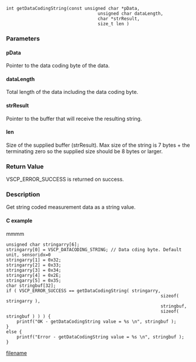 

```clike
int getDataCodingString(const unsigned char *pData,
                                   unsigned char dataLength, 
                                   char *strResult,
                                   size_t len )
```

### Parameters

#### pData
Pointer to the data coding byte of the data.

#### dataLength
Total length of the data including the data coding byte.

#### strResult
Pointer to the buffer that will receive the resulting string.

#### len
Size of the supplied buffer (strResult). Max size of the string is 7 bytes + the terminating zero so the supplied size should be 8 bytes or larger.


### Return Value
VSCP_ERROR_SUCCESS is returned on success. 

### Description
Get string coded measurement data as a string value. 

#### C example
mmmm

```clike
unsigned char stringarry[6];
stringarry[0] = VSCP_DATACODING_STRING; // Data cding byte. Default unit, sensoridx=0
stringarry[1] = 0x32;
stringarry[2] = 0x33;
stringarry[3] = 0x34;
stringarry[4] = 0x2E;
stringarry[5] = 0x35;
char stringbuf[32];
if ( VSCP_ERROR_SUCCESS == getDataCodingString( stringarry,
                                                           sizeof( stringarry ), 
                                                           stringbuf,
                                                           sizeof( stringbuf ) ) ) {
    printf("OK - getDataCodingString value = %s \n", stringbuf );
}
else {
    printf("Error - getDataCodingString value = %s \n", stringbuf );
}
```



[filename](./bottom_copyright.md ':include')